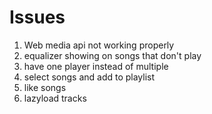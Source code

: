 # Issues

1.  Web media api not working properly
1.  equalizer showing on songs that don't play
1.  have one player instead of multiple
1.  select songs and add to playlist
1.  like songs
1.  lazyload tracks

